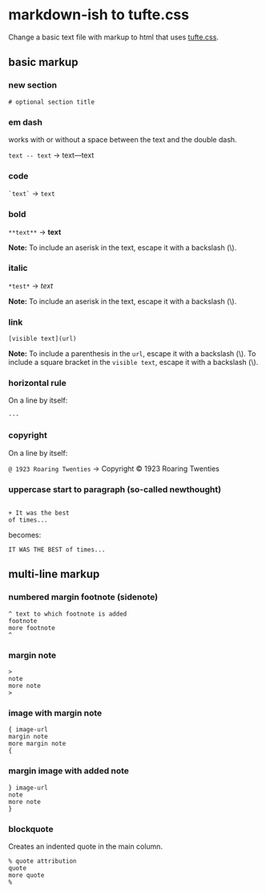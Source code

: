 # markdown-ish to tufte.css

Change a basic text file with markup to html that uses [tufte.css](https://edwardtufte.github.io/tufte-css/).

## basic markup

### new section

`# optional section title`

### em dash
works with or without a space between the text and the double dash.

`text -- text` &rarr; text&mdash;text

### code

`` `text` `` &rarr; `text`

### bold
`**text**` &rarr; **text**

**Note:** To include an aserisk in the text, escape it with a backslash (\\).

### italic
`*test*` &rarr; *text*

**Note:** To include an aserisk in the text, escape it with a backslash (\\).

### link
`[visible text](url)`

**Note:** To include a parenthesis in the `url`, escape it with a backslash (\\).
To include a square bracket in the `visible text`, escape it with a backslash (\\).

### horizontal rule
On a line by itself:

`---`

### copyright
On a line by itself:

`@ 1923 Roaring Twenties` &rarr; Copyright &copy; 1923 Roaring Twenties


### uppercase start to paragraph (so-called newthought)
```

+ It was the best
of times...
```

becomes:

`IT WAS THE BEST of times...`

## multi-line markup

### numbered margin footnote (sidenote)

```
^ text to which footnote is added
footnote
more footnote
^
```

### margin note
```
>
note
more note
>
```

### image with margin note
```
{ image-url
margin note
more margin note
{
```

### margin image with added note
```
} image-url
note
more note
}
```

### blockquote
Creates an indented quote in the main column.

```
% quote attribution
quote
more quote
%
```